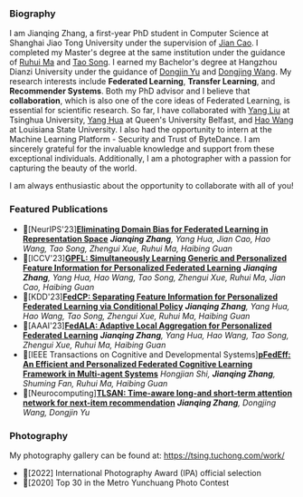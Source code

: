 ### Biography

I am Jianqing Zhang, a first-year PhD student in Computer Science at Shanghai Jiao Tong University under the supervision of [Jian Cao](https://scholar.google.com/citations?hl=zh-CN&user=aEacdCQAAAAJ). I completed my Master's degree at the same institution under the guidance of [Ruhui Ma](https://scholar.google.com/citations?hl=zh-CN&user=PcrtqDsAAAAJ) and [Tao Song](https://scholar.google.com/citations?hl=zh-CN&user=tIjK-3QAAAAJ). I earned my Bachelor's degree at Hangzhou Dianzi University under the guidance of [Dongjin Yu](https://scholar.google.com/citations?hl=zh-CN&user=DwG4deYAAAAJ) and [Dongjing Wang](https://dongjingwang.github.io/). My research interests include **Federated Learning**, **Transfer Learning**, and **Recommender Systems**. Both my PhD advisor and I believe that **collaboration**, which is also one of the core ideas of Federated Learning, is essential for scientific research. So far, I have collaborated with [Yang Liu](https://sites.google.com/site/yangliuveronica/) at Tsinghua University, [Yang Hua](https://scholar.google.com/citations?hl=zh-CN&user=N0tFi8MAAAAJ) at Queen's University Belfast, and [Hao Wang](https://intellisys.haow.ca/haowang/) at Louisiana State University. I also had the opportunity to intern at the Machine Learning Platform - Security and Trust of ByteDance. I am sincerely grateful for the invaluable knowledge and support from these exceptional individuals. Additionally, I am a photographer with a passion for capturing the beauty of the world.

I am always enthusiastic about the opportunity to collaborate with all of you!


### Featured Publications

- 🎉\[NeurIPS'23\][**Eliminating Domain Bias for Federated Learning in Representation Space**](https://arxiv.org/abs/2311.14975) _**Jianqing Zhang**, Yang Hua, Jian Cao, Hao Wang, Tao Song, Zhengui Xue, Ruhui Ma, Haibing Guan_
- 🎉\[ICCV'23\][**GPFL: Simultaneously Learning Generic and Personalized Feature Information for Personalized Federated Learning**](https://arxiv.org/pdf/2308.10279v3.pdf) _**Jianqing Zhang**, Yang Hua, Hao Wang, Tao Song, Zhengui Xue, Ruhui Ma, Jian Cao, Haibing Guan_
- 🎉\[KDD'23\][**FedCP: Separating Feature Information for Personalized Federated Learning via Conditional Policy**](https://arxiv.org/pdf/2307.01217v2.pdf) _**Jianqing Zhang**, Yang Hua, Hao Wang, Tao Song, Zhengui Xue, Ruhui Ma, Haibing Guan_
- 🎉\[AAAI'23\][**FedALA: Adaptive Local Aggregation for Personalized Federated Learning**](https://arxiv.org/pdf/2212.01197v4.pdf) _**Jianqing Zhang**, Yang Hua, Hao Wang, Tao Song, Zhengui Xue, Ruhui Ma, Haibing Guan_
- 🎉\[IEEE Transactions on Cognitive and Developmental Systems\][**pFedEff: An Efficient and Personalized Federated Cognitive Learning Framework in Multi-agent Systems**](https://ieeexplore.ieee.org/abstract/document/10163405/) _Hongjian Shi, **Jianqing Zhang**, Shuming Fan, Ruhui Ma, Haibing Guan_
- 🎉\[Neurocomputing\][**TLSAN: Time-aware long-and short-term attention network for next-item recommendation**](https://doi.org/10.1016/j.neucom.2021.02.015) _**Jianqing Zhang**, Dongjing Wang, Dongjin Yu_


### Photography

My photography gallery can be found at: https://tsing.tuchong.com/work/

- 🎉\[2022\] International Photography Award (IPA) official selection
- 🎉\[2020\] Top 30 in the Metro Yunchuang Photo Contest
